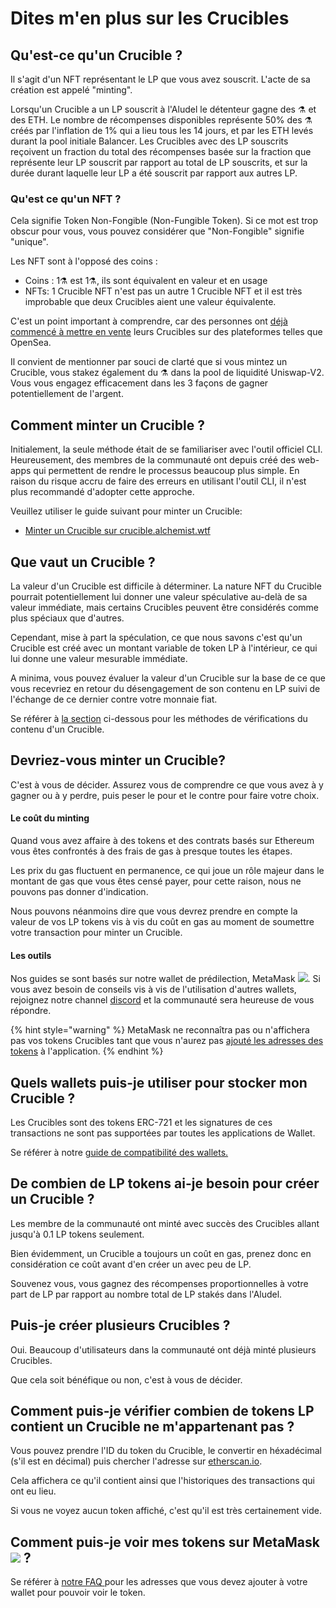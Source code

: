 # Dites m'en plus sur les Crucibles

## Qu'est-ce qu'un Crucible ?

Il s'agit d'un NFT représentant le LP que vous avez souscrit. L'acte de sa création est appelé "minting".

Lorsqu'un Crucible a un LP souscrit à l'Aludel le détenteur gagne des ⚗️ et des ETH. Le nombre de récompenses disponibles représente 50% des ⚗️ créés par l'inflation de 1% qui a lieu tous les 14 jours, et par les ETH levés durant la pool initiale Balancer. Les Crucibles avec des LP souscrits reçoivent un fraction du total des récompenses basée sur la fraction que représente leur LP souscrit par rapport au total de LP souscrits, et sur la durée durant laquelle leur LP a été souscrit par rapport aux autres LP.

### Qu'est ce qu'un NFT ?

Cela signifie Token Non-Fongible \(Non-Fungible Token\). Si ce mot est trop obscur pour vous, vous pouvez considérer que "Non-Fongible" signifie "unique".

Les NFT sont à l'opposé des coins :

* Coins : 1⚗️ est 1⚗️, ils sont équivalent en valeur et en usage
* NFTs: 1 Crucible NFT n'est pas un autre 1 Crucible NFT et il est très improbable que deux Crucibles aient une valeur équivalente.

C'est un point important à comprendre, car des personnes ont [déjà commencé à mettre en vente](https://opensea.io/assets/0x54e0395cfb4f39bef66dbcd5bd93cca4e9273d56/620479970925497750675476517677400441094103376596) leurs Crucibles sur des plateformes telles que OpenSea.

Il convient de mentionner par souci de clarté que si vous mintez un Crucible, vous stakez également du ⚗️ dans la pool de liquidité Uniswap-V2. Vous vous engagez efficacement dans les 3 façons de gagner potentiellement de l'argent.

## Comment minter un Crucible ?

Initialement, la seule méthode était de se familiariser avec l'outil officiel CLI. Heureusement, des membres de la communauté ont depuis créé des web-apps qui permettent de rendre le processus beaucoup plus simple. En raison du risque accru de faire des erreurs en utilisant l'outil CLI, il n'est plus recommandé d'adopter cette approche.

Veuillez utiliser le guide suivant pour minter un Crucible:

* [Minter un Crucible sur crucible.alchemist.wtf](guides-crucible.alchemist.wtf/)

## Que vaut un Crucible ?

La valeur d'un Crucible est difficile à déterminer. La nature NFT du Crucible pourrait potentiellement lui donner une valeur spéculative au-delà de sa valeur immédiate, mais certains Crucibles peuvent être considérés comme plus spéciaux que d'autres.

Cependant, mise à part la spéculation, ce que nous savons c'est qu'un Crucible est créé avec un montant variable de token LP à l'intérieur, ce qui lui donne une valeur mesurable immédiate.

A minima, vous pouvez évaluer la valeur d'un Crucible sur la base de ce que vous recevriez en retour du désengagement de son contenu en LP suivi de l'échange de ce dernier contre votre monnaie fiat.

Se référer à [la section](teach-me-about-crucibles.md#how-can-i-check-how-many-lp-tokens-someone-elses-crucible-is-worth) ci-dessous pour les méthodes de vérifications du contenu d'un Crucible.

## Devriez-vous minter un Crucible?

C'est à vous de décider. Assurez vous de comprendre ce que vous avez à y gagner ou à y perdre, puis peser le pour et le contre pour faire votre choix.

#### Le coût du minting

Quand vous avez affaire à des tokens et des contrats basés sur Ethereum vous êtes confrontés à des frais de gas à presque toutes les étapes.

Les prix du gas fluctuent en permanence, ce qui joue un rôle majeur dans le montant de gas que vous êtes censé payer, pour cette raison, nous ne pouvons pas donner d'indication.

Nous pouvons néanmoins dire que vous devrez prendre en compte la valeur de vos LP tokens vis à vis du coût en gas au moment de soumettre votre transaction pour minter un Crucible.

#### Les outils

Nos guides se sont basés sur notre wallet de prédilection, MetaMask ![](../.gitbook/assets/metamask-fox.svg). Si vous avez besoin de conseils vis à vis de l'utilisation d'autres wallets, rejoignez notre channel [discord](http://discord.alchemist.wtf) et la communauté sera heureuse de vous répondre.

{% hint style="warning" %}
MetaMask ne reconnaîtra pas ou n'affichera pas vos tokens Crucibles tant que vous n'aurez pas [ajouté les adresses des tokens](faq.md#why-cant-i-see-my-mist-in-my-wallet) à l'application. 
{% endhint %}

## Quels wallets puis-je utiliser pour stocker mon Crucible ?

Les Crucibles sont des tokens ERC-721 et les signatures de ces transactions ne sont pas supportées par toutes les applications de Wallet.

Se référer à notre [guide de compatibilité des wallets.](wallet-compatibility.md)

##  De combien de LP tokens ai-je besoin pour créer un Crucible ?

Les membre de la communauté ont minté avec succès des Crucibles allant jusqu'à 0.1 LP tokens seulement.

Bien évidemment, un Crucible a toujours un coût en gas, prenez donc en considération ce coût avant d'en créer un avec peu de LP.

Souvenez vous, vous gagnez des récompenses proportionnelles à votre part de LP par rapport au nombre total de LP stakés dans l'Aludel.

## Puis-je créer plusieurs Crucibles ?

Oui. Beaucoup d'utilisateurs dans la communauté ont déjà minté plusieurs Crucibles.

Que cela soit bénéfique ou non, c'est à vous de décider.

## Comment puis-je vérifier combien de tokens LP contient un Crucible ne m'appartenant pas ?

Vous pouvez prendre l'ID du token du Crucible, le convertir en héxadécimal \(s'il est en décimal\) puis chercher l'adresse sur [etherscan.io](https://etherscan.io).

Cela affichera ce qu'il contient ainsi que l'historiques des transactions qui ont eu lieu.

Si vous ne voyez aucun token affiché, c'est qu'il est très certainement vide.

## Comment puis-je voir mes tokens sur MetaMask ![](../.gitbook/assets/metamask-fox.svg) ?

Se référer à [notre FAQ ](faq.md#why-cant-i-see-my-mist-in-my-wallet)pour les adresses que vous devez ajouter à votre wallet pour pouvoir voir le token.

